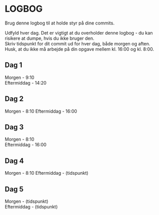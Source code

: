 # LOGBOG

Brug denne logbog til at holde styr på dine commits.

Udfyld hver dag. Det er vigtigt at du overholder denne logbog - du kan risikere at dumpe, hvis du ikke bruger den.  
Skriv tidspunkt for dit commit ud for hver dag, både morgen og aften.  
Husk, at du ikke må arbejde på din opgave mellem kl. 16:00 og kl. 8:00.

## Dag 1

Morgen - 9:10  
Eftermiddag - 14:20

## Dag 2

Morgen - 8:10
Eftermiddag - 16:00

## Dag 3

Morgen - 8:10  
Eftermiddag - 16:00

## Dag 4

Morgen - 8:10
Eftermiddag - (tidspunkt)

## Dag 5

Morgen - (tidspunkt)  
Eftermiddag - (tidspunkt)
